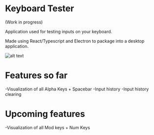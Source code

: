 # Keyboard Tester

(Work in progress)

Application used for testing inputs on your keyboard.

Made using React/Typescript and Electron to package into a desktop application.

![alt text](https://i.ibb.co/nL9V2TQ/image.png)

# Features so far

-Visualization of all Alpha Keys + Spacebar
-Input history
-Input history clearing

# Upcoming features

-Visualization of all Mod keys + Num Keys
